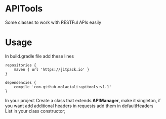 # APITools
Some classes to work with RESTFul APIs easily

# Usage
In build.gradle file add these lines
```
repositories {
    maven { url 'https://jitpack.io' }
}
```

```
dependencies {
    compile 'com.github.molaeiali:apitools:v1.1'
}
```
In your project Create a class that extends **APIManager**, make it singleton, if you want add additional headers in requests add them in defaultHeaders List in your class constructor;
